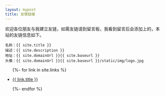 ```yaml
---
layout: mypost
title: 友情链接
---
```


欢迎各位朋友与我建立友链，如需友链请到留言板，我看到留言后会添加上的，本站的友链信息如下。

```
名称：{{ site.title }}
描述：{{ site.description }}
地址：{{ site.domainUrl }}{{ site.baseurl }}
头像：{{ site.domainUrl }}{{ site.baseurl }}/static/img/logo.jpg
```

<ul>
  {%- for link in site.links %}
  <li>
    <p><a href="{{ link.url }}" title="{{ link.desc }}" target="_blank" >{{ link.title }}</a></p>
  </li>
  {%- endfor %}
</ul>
